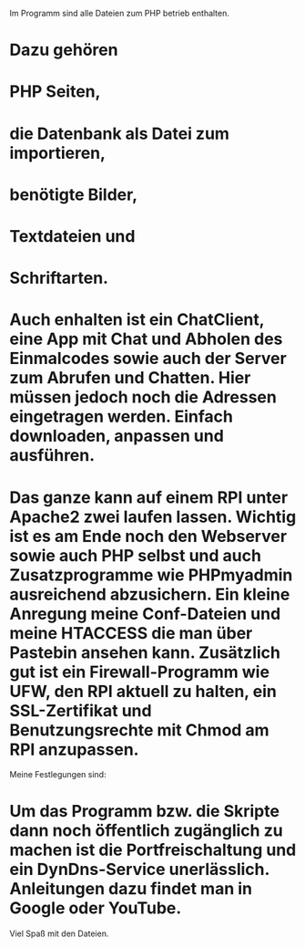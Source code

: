 Im Programm sind alle Dateien zum PHP betrieb enthalten. 
# Dazu gehören 
# PHP Seiten, 
# die Datenbank als Datei zum importieren,
# benötigte Bilder, 
# Textdateien und
# Schriftarten.

# Auch enhalten ist ein ChatClient, eine App mit Chat und Abholen des Einmalcodes sowie auch der Server zum Abrufen und Chatten. Hier müssen jedoch noch die Adressen eingetragen werden. Einfach downloaden, anpassen und ausführen.

# Das ganze kann auf einem RPI unter Apache2 zwei laufen lassen. Wichtig ist es am Ende noch den Webserver sowie auch PHP selbst und auch Zusatzprogramme wie PHPmyadmin ausreichend abzusichern. Ein kleine Anregung meine Conf-Dateien und meine HTACCESS die man über Pastebin ansehen kann. Zusätzlich gut ist ein Firewall-Programm wie UFW, den RPI aktuell zu halten, ein  SSL-Zertifikat und Benutzungsrechte mit Chmod am RPI anzupassen.
Meine Festlegungen sind:

# Um das Programm bzw. die Skripte dann noch öffentlich zugänglich zu machen ist die Portfreischaltung und ein DynDns-Service unerlässlich. Anleitungen dazu findet man in Google oder YouTube.

Viel Spaß mit den Dateien.
